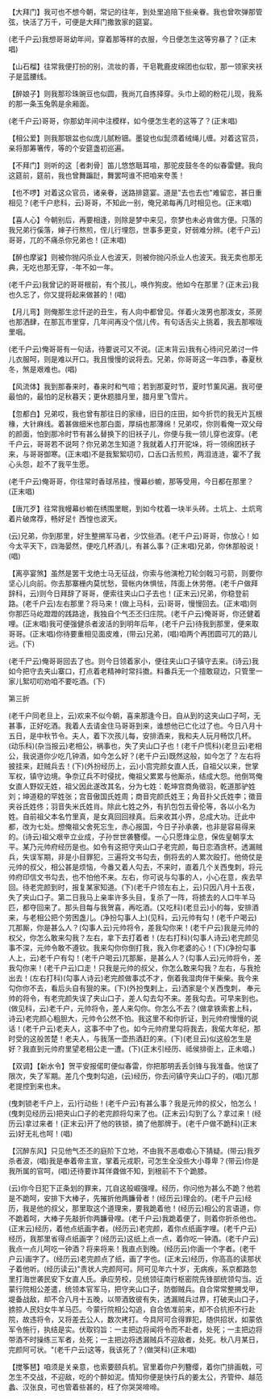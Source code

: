 <!-- { "loadSidebar": true } -->
【大拜门】我可也不想今朝，常记的往年，到处里追陪下些亲眷。我也曾吹弹那管弦，快活了万千，可便是大拜门撒敦家的筵宴。

(老千户云)我想哥哥幼年间，穿着那等样的衣服，今日便怎生这等穷暴了？(正末唱)

【山石榴】往常我便打扮的别，流妆的善，干皂靴鹿皮绵团也似软，那一领家夹袄子是蓝腰线。

【醉娘子】则我那珍珠豌豆也似圆，我尚兀自拣择穿。头巾上砌的粉花儿现，我系的那一条玉兔鹘是余厢面。

(老千户云)哥哥，你那幼年间中注模样，如今便怎生老的这等了？(正末唱)

【相公爱】则我那银盆也似庞儿腻粉钿。墨锭也似髭须着绒绳儿缠。对着这官员，亲将那筹箸传，等的个安筵盏初巡遍。

【不拜门】则听的这［者刺骨］笛儿悠悠聒耳喧，那驼皮鼓冬冬的似春雷健。我向这筵前，筵前，我也曾舞蹁跹，舞罢呵谁不把咱来夸羡！

【也不啰】对着这众官员，诸亲眷，送路排筵宴。道是"去也去也"难留恋，甚日重相见？(老千户悲科，云)哥哥，不知此一别，俺兄弟每再几时相见也。(正末唱)

【喜人心】今朝别后，再要相逢，则除是梦中来见，奈梦也未必肯做方便。只落的我兄弟行傒落，婶子行熬煎，侄儿行埋怨，世事多更变，好弱难分辨。(老千户云)哥哥，兀的不痛杀你兄弟也！(正末唱)

【醉也摩娑】则被你抛闪杀业人也波天，则被你抛闪杀业人也波天。我无卖也那无典，无吃也那无穿，-年不如一年。

(老千户云)我曾记的哥哥根前，有个孩儿，唤作狗皮。他如今在那里？(正末云)我也久忘了，你又提将起来做甚的！(唱)

【月儿弯】则俺那生忿忏逆的丑生，有人向中都曾见。伴着火泼男也那泼女，茶房也那洒肆，在那瓦市里穿，几年间再没个信儿传。有句话舌尖上挑着，我去那喉咙里咽。

(老千户云)俺哥哥有一句话，待要说可又不说。(正末背云)我有心待问兄弟讨一件儿衣服呵，则是难以开口。我且慢慢的说将去。兄弟，你哥哥这一年四季，春夏秋冬，煞是艰难也。(唱)

【风流体】我到那春来时，春来时和气喧；若到那夏时节，夏时节薰风遍。我可便最怕的，最怕的足秋暮天；更休题腊月里，腊月里飞雪片。

【忽都白】兄弟哎，我也曾有那往日的家缘，旧日的庄田，如今折罚的我无片瓦根椽，大针麻线。着甚做细米也那白面，厚绢也那薄绵！兄弟哎，你则看俺一双父母的颜面，怕到那冷时节有甚么替换下的旧袄子儿，你便与我一领儿穿也波穿。(老千户云，哥哥若不说呵？你兄弟怎生知道？我就着人打开驼垛，将一领绵团袄子来，与哥哥御寒。(正末唱)不是我絮絮叨叨，口舌口舌煎煎，两泪涟涟，霍不了我心头怨，趁不了我平生愿。

(老千户云)俺哥哥，你往常时香球吊挂，慢幕纱幮，那等受用，今日都在那里？(正末唱)

【唐兀歹】往常我幔幕纱幮在绣围里眠，到如今枕着一块半头砖。土坑上、土炕弯着片破席荐，畅好足忄西惶也波天。

(云)兄弟，你到那里，好生整搠军马者，少饮些酒。(老千户云)哥哥，你放心！如今太平天下，四海晏然，便吃几杯酒儿，有甚么事？(正末唱)兄弟，你休那般说！(唱)

【离亭宴煞】虽然是罢干戈绝士马无征战，你索与他演枪刀轮剑戟习弓箭，则要你坚心儿向前。你去那寨栅内莫忧愁，营帐内休惧怯，阵面上休劳倦。(老千户做拜辞科，云)则今日拜辞了哥哥，便索往夹山口子去也！(正末云)兄弟，你稳登前路。(老千户云)左右那里？将马来！(做上马科，云)哥哥，慢慢回去。(正末唱)则你那匹马屹蹬蹬的践路途，我独自个气丕丕归庄院。(老千户云)俺哥哥，你还健着哩。(正末唱)我可便强健杀者波活的到明年后年，(老千户云)待我到那里，便来取哥哥。(正末唱)你待要重相见面皮难，(带云)兄弟，(唱)咱两个再团圆可兀的路儿远。(下)

(老千尸云)俺哥哥回去了也。则今日领着家小，便往夹山口子镇守去来。(诗云)我如今把守去夹山寨口，打点着老精神时常抖擞。料番兵无一个擅敢窥边，只管里一家儿絮叨叨劝咱不要吃酒。(下)

第三折

(老千户同老旦上，云)欢来不似今朝，喜来那逢今日。自从到的这夹山口子呵，无甚事，正好吃酒。我着人去请金住马哥哥到来，谁想他已亡化过了也。今日八月十五日，是中秋节令。夫人，着下次孩儿每，安排酒来，我和夫人玩月畅饮几杯。(动乐科)(杂当报云)老相公，祸事也，失了夹山口子也！(老千户慌科)(老旦云)老相公，我说道你少吃几钟酒，如今怎么好？(老千户云)既然这般，如今怎了？左右将披挂来，赶贼兵去！(下)(外扮经历上，云)小宫完颜女直人氏，自祖父以来，世掌军权，镇守边境。争奈辽兵不时侵扰，俺祖父累累与他厮杀，结成大怨。他倒骂俺女直人野奴无姓，祖父因此遂改其名，分为七姓：乾坤宫商角徵羽，乾道那驴姓刘；坤道稳的罕姓张；宫音傲国氏姓周；商音完颜氏姓王；角音扑父氏姓李；徵音夹谷氏姓佟；羽音失米氏姓肖。除此七姓之外，有扒包包五骨伦等，各以小名为姓。自前祖父本名竹里真，是女真回回禄真。后来收其小界，总成大功。迁此中都，改为七处。想俺祖父舍死忘生，赤心报国，今日子孙承袭，也非是容易得来的。(诗云)祖父艰辛立业成，子孙世世袭簪缨。一心只愿烽尘息，保佐皇朝享太平。某乃元帅府经历是也。如令有这把守夹山口子老完颜，每日恋酒贪杯。透漏贼兵，失误军期，非是小目罪犯，三遍将文书勾去，倒将去的人累次殴打。他倚仗是元帅的叔父，相公甚是烦恼，今番又着人勾去，不来时，直着几个关西曳刺，将元帅府印信文书勾去，也不怕他不来。左右，你可说与勾事的人，小心在意，疾去早回。待老完颜到时，报复某家知道。(下)(老千户领左右上，云)只因八月十五夜，失了夹山口子。第二日我马上亲率许多头目，复杀了一阵，将掳去的人口牛羊马匹，都夺回来了。那头目每与我贺喜，再吃酒。(又吃科)(老旦云)小的每，安排酒来，与老相公把个劳困盏儿。(净扮勾事人上)(见科，云)元帅有勾！(老千户喝云)兀那厮，你是甚么人？(勾事人云)元帅将令，差我勾你来！(老千户云)我是元帅的权父，你怎么敢来勾我？左右，拿下去打着者！(左右打科)(勾事人诗云)老完颜见事不深，元帅令敢不遵钦。我来勾你你倒打我，我入你老婆的心！(下)(净扮勾事人上，云)老千户有勾！(老千户喝云)兀那厮，是甚么人？(勾事人云)元帅将令，差我勾你来！(老千户云)口走！只我是元帅的叔父，你怎么敢来勾我？左右，与我抢出去！(左右打科)(勾事人诗云)老完颜做事忒不才，倒着我湿肉伴干柴柴。我今来勾你你不去，看后头自有狠的来。(下)(外扮曳剌上，云)洒家是个关西曳刺，
奉元帅的将令，有老完颜失误了夹山口子，差人勾去勾不来。差我勾去。可早来到也。(做见科，云)老千户，元帅将令，差人来勾你。你怎么不去？(做拿铁索套上科，诗云)老完颜心粗胆大，元帅令公然不怕。我这里不和你折证，到元帅府慢慢的说话！(老千户云)老夫人，这事不中了也。如今元帅府里勾将我去，我偌大年纪，那时受的这般苦楚！老夫人，与我荡一壶热酒赶的来。(下)(老旦云)似这般怎生是好？我直到元帅府里望老相公走一遭。(下)(正末引经历、祗侯排衙上，正未唱，)

【双调】【新水令】贺平安报偌町便似春雷，你把那明丢丢剑锋与我准备。他误了限次，失了军期。差几个曳刺勾追，(云)经历，你去问镇守夹山口子的，(唱)兀那老提控到来也未。

(曳刺锁老千户上，云)行动些！(老千户云)有甚么事？我是元帅的叔父，怕怎么！(曳刺见经历云)把夹山口子的老完颜将勾来了也。(正末云)勾到了么？拿过来！(经历云)拿过来者！(正末云)开了他的铁锁，摘了他那牌于。(老千户做不跪科)(正末云)好无礼也呵！(唱)

【沉醉东风】只见他气丕丕的庭阶下立地，不由我不恶噷噷心下猜疑。(带云)我歹杀者波，(唱)我是奉着帝主宣，掌着元戎职，可怎生全没些大小尊卑？(带云)你是我所属的官呵，(唱)还待要诈耳佯聋做不知，到根前不下个跪膝。

(云)你今日犯下正条划的罪来，兀自这般崛强哩。经历，你问他为甚么不跪？他若是不跪呵，安排下大棒子，先摧折他两臁骨者！(经历云)理会的。(老千户云)经历，我是他的叔父，那里取这个道理来，要我跪着他！(经历云)相公的言语道，你不跪着呵，大棒子先敲折你两臁骨哩。(老千户云)我跪着便了，则着你折杀他也。(正末云)经历，着他点纸画字者。(经历云)老完颜，着你点纸画字哩。(老千户云)经历，我那里省得点纸画字？(经历云)这纸上点一点，着你吃一钟酒。(老千户云)我点一点儿呵吃一钟酒？将来将来！我直点到晚。(经历云)你画一个字者。(老千户云)画字了。(经历云)老完颜点了纸，画了字也。(正末云)经历，你高高的读那状子着他听。(经历读云)"责状人完颜阿可。阿可见年六十岁，无病疾，系京都路忽里打海世袭民安下女直人氏。承应劳校，见统领征南行枢密院先锋部统领勾当。近蒙行院相公差遣，统领本官军马，把守夹山口子，防御贼兵。自合常常整搠戈甲，堤备战敌，却不合八月十五晚，以带酒致彼有失，透漏贼兵过界，打破夹山口子，掳掠人民妇女牛羊马匹。今蒙行院相公勾追，自合依准前来，却不合抗拒不行赴院，故违将令，又将差去公人，数次拷打。今具阿可合得罪犯，随供招状，如蒙依军令施行，执结是实。伏取钧旨：一主把边将闻将令而不赴者，处死；一主把边将带酒不时操练三军者，处死；一主把边将透漏贼兵不迎敌者，处死。秋八月某日，完颜阿可状。"(老千户云)这等，我该死了？(做哭科)(正末唱)

【搅筝琶】咱须是关亲意，也索要颐兵机。官里着你户列簪缨，着你门排画戟，可怎生不交战，不迎敌，吃的个醉如泥。情知你便是快行兵的姜太公，齐管仲、越范蠡、汉张良，可也管着些甚的，枉了你哭哭啼啼。

